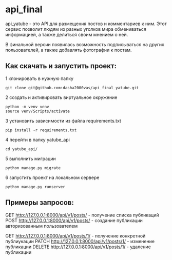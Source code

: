 # api_final

api_yatube - это API для размещения постов и комментариев к ним. Этот сервис позволит людям из разных уголков мира обмениваться информацией, а также делиться своим мнением о ней.

В финальной версии появилась возможность подписываться на других пользователей, а также добавлять фотографии к постам.

## Как скачать и запустить проект:

1 клонировать в нужную папку
```
git clone git@github.com:dasha2000vas/api_final_yatube.git
```

2 создать и активировать виртуальное окружение
```
python -m venv venv
source venv/Scripts/activate
```

3 установить зависимости из файла requirements.txt
```
pip install -r requirements.txt
```

4 перейти в папку yatube_api
```
cd yatube_api/
```

5 выполнить миграции
```
python manage.py migrate
```

6 запустить проект на локальном сервере
```
python manage.py runserver
```

## Примеры запросов:

GET http://127.0.0.1:8000/api/v1/posts/ - получение списка публикаций
POST http://127.0.0.1:8000/api/v1/posts/ - создание публикации авторизованным пользователем

GET http://127.0.0.1:8000/api/v1/posts/1/ - получение конкретной публиукации
PATCH http://127.0.0.1:8000/api/v1/posts/1/ - изменение публикации
DELETE http://127.0.0.1:8000/api/v1/posts/1/ - удаление публикации
